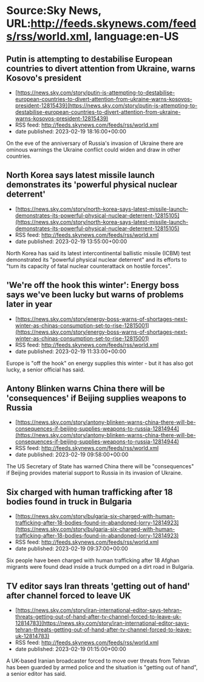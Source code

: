 # Source:Sky News, URL:http://feeds.skynews.com/feeds/rss/world.xml, language:en-US

## Putin is attempting to destabilise European countries to divert attention from Ukraine, warns Kosovo's president
 - [https://news.sky.com/story/putin-is-attempting-to-destabilise-european-countries-to-divert-attention-from-ukraine-warns-kosovos-president-12815439](https://news.sky.com/story/putin-is-attempting-to-destabilise-european-countries-to-divert-attention-from-ukraine-warns-kosovos-president-12815439)
 - RSS feed: http://feeds.skynews.com/feeds/rss/world.xml
 - date published: 2023-02-19 18:16:00+00:00

On the eve of the anniversary of Russia's invasion of Ukraine there are ominous warnings the Ukraine conflict could widen and draw in other countries.

## North Korea says latest missile launch demonstrates its 'powerful physical nuclear deterrent'
 - [https://news.sky.com/story/north-korea-says-latest-missile-launch-demonstrates-its-powerful-physical-nuclear-deterrent-12815105](https://news.sky.com/story/north-korea-says-latest-missile-launch-demonstrates-its-powerful-physical-nuclear-deterrent-12815105)
 - RSS feed: http://feeds.skynews.com/feeds/rss/world.xml
 - date published: 2023-02-19 13:55:00+00:00

North Korea has said its latest intercontinental ballistic missile (ICBM) test demonstrated its "powerful physical nuclear deterrent" and its efforts to "turn its capacity of fatal nuclear counterattack on hostile forces".

## 'We're off the hook this winter': Energy boss says we've been lucky but warns of problems later in year
 - [https://news.sky.com/story/energy-boss-warns-of-shortages-next-winter-as-chinas-consumption-set-to-rise-12815001](https://news.sky.com/story/energy-boss-warns-of-shortages-next-winter-as-chinas-consumption-set-to-rise-12815001)
 - RSS feed: http://feeds.skynews.com/feeds/rss/world.xml
 - date published: 2023-02-19 11:33:00+00:00

Europe is "off the hook" on energy supplies this winter - but it has also got lucky, a senior official has said.

## Antony Blinken warns China there will be 'consequences' if Beijing supplies weapons to Russia
 - [https://news.sky.com/story/antony-blinken-warns-china-there-will-be-consequences-if-beijing-supplies-weapons-to-russia-12814944](https://news.sky.com/story/antony-blinken-warns-china-there-will-be-consequences-if-beijing-supplies-weapons-to-russia-12814944)
 - RSS feed: http://feeds.skynews.com/feeds/rss/world.xml
 - date published: 2023-02-19 09:58:00+00:00

The US Secretary of State has warned China there will be "consequences" if Beijing provides material support to Russia in its invasion of Ukraine.

## Six charged with human trafficking after 18 bodies found in truck in Bulgaria
 - [https://news.sky.com/story/bulgaria-six-charged-with-human-trafficking-after-18-bodies-found-in-abandoned-lorry-12814923](https://news.sky.com/story/bulgaria-six-charged-with-human-trafficking-after-18-bodies-found-in-abandoned-lorry-12814923)
 - RSS feed: http://feeds.skynews.com/feeds/rss/world.xml
 - date published: 2023-02-19 09:37:00+00:00

Six people have been charged with human trafficking after 18 Afghan migrants were found dead inside a truck dumped on a dirt road in Bulgaria.

## TV editor says Iran threats 'getting out of hand' after channel forced to leave UK
 - [https://news.sky.com/story/iran-international-editor-says-tehran-threats-getting-out-of-hand-after-tv-channel-forced-to-leave-uk-12814783](https://news.sky.com/story/iran-international-editor-says-tehran-threats-getting-out-of-hand-after-tv-channel-forced-to-leave-uk-12814783)
 - RSS feed: http://feeds.skynews.com/feeds/rss/world.xml
 - date published: 2023-02-19 01:15:00+00:00

A UK-based Iranian broadcaster forced to move over threats from Tehran has been guarded by armed police and the situation is "getting out of hand", a senior editor has said.

